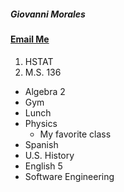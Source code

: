 ##### _Giovanni Morales_  
#### [Email Me](giovannim1166@hstat.org)
1. HSTAT
2. M.S. 136
* Algebra 2
* Gym
* Lunch
* Physics
  * My favorite class
* Spanish
* U.S. History
* English 5
* Software Engineering